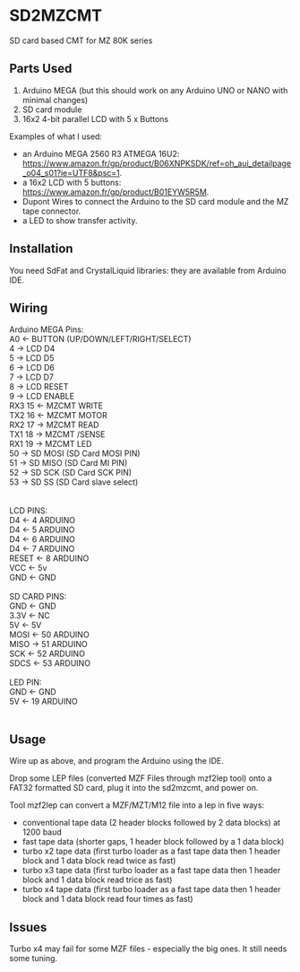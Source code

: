 # SD2MZCMT
SD card based CMT for MZ 80K series

## Parts Used
1. Arduino MEGA (but this should work on any Arduino UNO or NANO with minimal changes)
2. SD card module
3. 16x2 4-bit parallel LCD with 5 x Buttons

Examples of what I used:
- an Arduino MEGA 2560 R3 ATMEGA 16U2: https://www.amazon.fr/gp/product/B06XNPKSDK/ref=oh_aui_detailpage_o04_s01?ie=UTF8&psc=1.
- a 16x2 LCD with 5 buttons: https://www.amazon.fr/gp/product/B01EYW5R5M.
- Dupont Wires to connect the Arduino to the SD card module and the MZ tape connector.
- a LED to show transfer activity.

## Installation
You need SdFat and CrystalLiquid libraries: they are available from Arduino IDE.

## Wiring

Arduino MEGA Pins:<br/>
A0        <- BUTTON (UP/DOWN/LEFT/RIGHT/SELECT)<br/>
        4 -> LCD D4<br/>
        5 -> LCD D5<br/>
        6 -> LCD D6<br/>
        7 -> LCD D7<br/>
        8 -> LCD RESET<br/>
        9 -> LCD ENABLE<br/>
RX3    15 <- MZCMT WRITE<br/>
TX2    16 <- MZCMT MOTOR<br/>
RX2    17 -> MZCMT READ<br/>
TX1    18 -> MZCMT /SENSE<br/>
RX1    19 -> MZCMT LED<br/>
       50 -> SD MOSI (SD Card MOSI PIN)<br/>
       51 -> SD MISO (SD Card MI PIN)<br/>
       52 -> SD SCK  (SD Card SCK PIN)<br/>
       53 -> SD SS   (SD Card slave select)<br/>
<br/>
<br/>
LCD PINS:<br/>
D4    <- 4 ARDUINO<br/>
D4    <- 5 ARDUINO<br/>
D4    <- 6 ARDUINO<br/>
D4    <- 7 ARDUINO<br/>
RESET <- 8 ARDUINO<br/>
VCC   <- 5v<br/>
GND   <- GND<br/>
<br/>
SD CARD PINS:<br/>
 GND <- GND<br/>
3.3V <- NC<br/>
  5V <- 5V<br/>
MOSI <- 50 ARDUINO<br/>
MISO -> 51 ARDUINO<br/>
 SCK <- 52 ARDUINO<br/>
SDCS <- 53 ARDUINO<br/>
<br/>
LED PIN:<br/>
 GND <- GND<br/>
  5V <- 19 ARDUINO<br/>
<br/>

## Usage
Wire up as above, and program the Arduino using the IDE.

Drop some LEP files (converted MZF Files through mzf2lep tool) onto a FAT32 formatted SD card, plug it into the sd2mzcmt, and power on.

Tool mzf2lep can convert a MZF/MZT/M12 file into a lep in five ways:
- conventional tape data (2 header blocks followed by 2 data blocks) at 1200 baud
- fast tape data (shorter gaps, 1 header block followed by a 1 data block)
- turbo x2 tape data (first turbo loader as a fast tape data then 1 header block and 1 data block read twice as fast)
- turbo x3 tape data (first turbo loader as a fast tape data then 1 header block and 1 data block read trice as fast)
- turbo x4 tape data (first turbo loader as a fast tape data then 1 header block and 1 data block read four times as fast)

## Issues

Turbo x4 may fail for some MZF files - especially the big ones. It still needs some tuning.  



